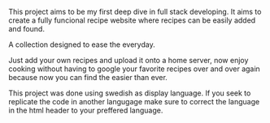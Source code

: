 This project aims to be my first deep dive in full stack developing. It aims to create a fully funcional recipe website where recipes can be easily added and found.

A collection designed to ease the everyday. 

Just add your own recipes and upload it onto a home server,  now enjoy cooking without having to google your favorite recipes over and over again because now you can find the easier than ever. 

This project was done using swedish as display language. If you seek to replicate the code in another langugage make sure to correct the language in the html header to your preffered language. 
